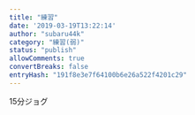 ```yaml
---
title: "練習"
date: '2019-03-19T13:22:14'
author: "subaru44k"
category: "練習(弱)"
status: "publish"
allowComments: true
convertBreaks: false
entryHash: "191f8e3e7f64100b6e26a522f4201c29"
---
```

15分ジョグ
